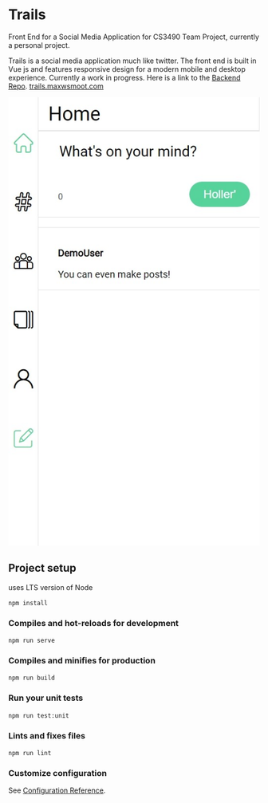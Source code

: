 # Trails
Front End for a Social Media Application for CS3490 Team Project, currently a personal project.

Trails is a social media application much like twitter. The front end is built in Vue js and features responsive design for a modern mobile and desktop experience. Currently a work in progress. 
Here is a link to the [Backend Repo](https://github.com/MaxSmoot/TrailsBackend).
[trails.maxwsmoot.com](https://trails.maxwsmoot.com)

![Mobile View](https://github.com/MaxSmoot/TrailsFrontEnd/blob/main/images/mobileView.jpeg?raw=true)
## Project setup
uses LTS version of Node
```
npm install
```

### Compiles and hot-reloads for development
```
npm run serve
```

### Compiles and minifies for production
```
npm run build
```

### Run your unit tests
```
npm run test:unit
```

### Lints and fixes files
```
npm run lint
```

### Customize configuration
See [Configuration Reference](https://cli.vuejs.org/config/).
